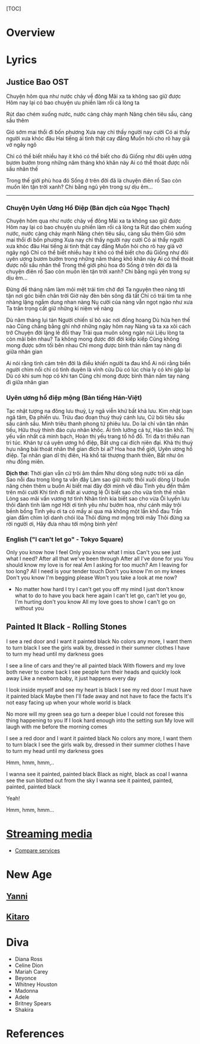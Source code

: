 [TOC]

# Overview


# Lyrics

## Justice Bao OST

Chuyện hôm qua như nước chảy về đông
Mãi xa ta không sao giữ được
Hôm nay lại có bao chuyện ưu phiền làm rối cả lòng ta

Rút dao chém xuống nước, nước càng chảy mạnh
Nâng chén tiêu sầu, càng sầu thêm

Gió sớm mai thổi đi bốn phương
Xưa nay chỉ thấy người nay cười
Có ai thấy người xưa khóc đâu
Hai tiếng ái tình thật cay đắng
Muốn hỏi cho rõ hay giả vờ ngây ngô

Chỉ có thể biết nhiều hay ít khó có thể biết cho đủ
Giống như đôi uyên ương bươm bướm trong những năm tháng khó khăn này
Ai có thể thoát được nỗi sầu nhân thế

Trong thế giới phù hoa đó
Sống ở trên đời đã là chuyện điên rồ
Sao còn muốn lên tận trời xanh?
Chi bằng ngủ yên trong sự dịu êm...

----

### Chuyện Uyên Ương Hồ Điệp (Bản dịch của Ngọc Thạch)

Chuyện hôm qua như nước chảy về đông
Mãi xa ta không sao giữ được
Hôm nay lại có bao chuyện ưu phiền làm rối cả lòng ta
Rút dao chém xuống nước, nước càng chảy mạnh
Nâng chén tiêu sầu, càng sầu thêm
Gió sớm mai thổi đi bốn phương
Xưa nay chỉ thấy người nay cười
Có ai thấy người xưa khóc đâu
Hai tiếng ái tình thật cay đắng
Muốn hỏi cho rõ hay giả vờ ngây ngô
Chỉ có thể biết nhiều hay ít khó có thể biết cho đủ
Giống như đôi uyên ương bươm bướm trong những năm tháng khó khăn này
Ai có thể thoát được nỗi sầu nhân thế
Trong thế giới phù hoa đó
Sống ở trên đời đã là chuyện điên rồ
Sao còn muốn lên tận trời xanh?
Chi bằng ngủ yên trong sự dịu êm...

Đừng để tháng năm làm mỏi mệt trái tim chờ đợi
Ta nguyện theo nàng tới tận nơi góc biển chân trời
Giờ này đèn bên sông đã tắt
Chỉ có trái tim ta nhẹ nhàng lặng ngắm dung nhan nàng
Nụ cười của nàng vẫn ngọt ngào như xưa
Ta trân trọng cất giữ những kỉ niệm về nàng

Dù năm tháng lụi tàn
Người chiến sĩ bỏ xác nơi đồng hoang
Dù hứa hẹn thế nào
Cũng chẳng bằng ghi nhớ những ngày hôm nay
Nàng và ta xa xôi cách trở
Chuyện đời lặng lẽ đổi thay
Trải qua muôn sông ngàn núi
Liệu lòng ta còn mãi bên nhau?
Ta không mong được đời đời kiếp kiếp
Cũng không mong được sớm tối bên nhau
Chỉ mong được bình thản nắm tay nàng đi giữa nhân gian

Ai nói rằng tình cảm trên đời là điều khiến người ta đau khổ
Ai nói rằng biển người chìm nổi chỉ có tình duyên là vĩnh cửu
Dù có lúc chia ly có khi gặp lại
Dù có khi sum họp có khi tan
Cũng chỉ mong được bình thản nắm tay nàng đi giữa nhân gian

### Uyên ương hồ điệp mộng (Bản tiếng Hán-Việt)

Tạc nhật tượng na đông lưu thuỷ,
Ly ngã viễn khứ bất khả lưu.
Kim nhật loạn ngã tâm,
Đa phiền ưu.
Trừu đao đoạn thuỷ thuỷ cánh lưu,
Cử bôi tiêu sầu sầu cánh sầu.
Minh triêu thanh phong tứ phiêu lưu.
Do lai chỉ văn tân nhân tiếu,
Hữu thuỳ thính đáo cựu nhân khốc.
Ái tình lưỡng cá tự,
Hảo tân khổ.
Thị yếu vấn nhất cá minh bạch,
Hoàn thị yếu trang tố hồ đồ.
Tri đa tri thiểu nan tri túc.
Khán tự cá uyên ương hồ điệp,
Bất ưng cai đích niên đại.
Khả thị thuỳ hựu năng bài thoát nhân thế gian đích bi ai?
Hoa hoa thế giới,
Uyên ương hồ điệp.
Tại nhân gian dĩ thị điên,
Hà khổ tái thượng thanh thiên,
Bất như ôn nhu đồng miên.

**Dịch thơ:**
Thời gian vẫn cứ trôi âm thầm
Như dòng sông nước trôi xa dần
Sao nỗi đau trong lòng ta vẫn đây
Làm sao giữ nước thôi xuôi dòng
U buồn nâng chén thêm u buồn
Ai biết mai đây đời mình về đâu
Tình yêu đến thắm trên môi cười
Khi tình đi mắt ai vương lệ
Ôi biết sao cho vừa tình thế nhân
Lòng sao mãi vấn vương tơ tình
Nhân tình kia biết sao cho vừa
Ôi luyến lưu thôi đành tình làm ngơ
Hỡi ơi tình yêu như bướm hoa, như cánh mây trôi bềnh bồng
Tình yêu ơi ta có mấy ai qua mà không một lần khổ đau
Trần gian đắm chìm lợi danh chói lòa
Thôi đừng mơ mộng trời mây
Thôi đừng xa rời người ơi,
Hãy đưa nhau tới mộng bình yên!

### English ("I can't let go" - Tokyo Square)

Only you know how I feel
Only you know what I miss
Can't you see just what I need?
After all that we've been through
After all I've done for you
You should know my love is for real
Am I asking for too much?
Am I leaving for too long?
All I need is your tender touch
Don't you know I'm on my knees
Don't you know I'm begging please
Won't you take a look at me now?
* No matter how hard I try
I can't get you off my mind
I just don't know what to do to have you back here again
I can't let go, can't let you go,
I'm hurting don't you know
All my love goes to show
I can't go on without you

## Painted It Black - Rolling Stones

I see a red door and I want it painted black
No colors any more, I want them to turn black
I see the girls walk by, dressed in their summer clothes
I have to turn my head until my darkness goes

I see a line of cars and they're all painted black
With flowers and my love both never to come back
I see people turn their heads and quickly look away
Like a newborn baby, it just happens every day

I look inside myself and see my heart is black
I see my red door I must have it painted black
Maybe then I'll fade away and not have to face the facts
It's not easy facing up when your whole world is black

No more will my green sea go turn a deeper blue
I could not foresee this thing happening to you
If I look hard enough into the setting sun
My love will laugh with me before the morning comes

I see a red door and I want it painted black
No colors any more, I want them to turn black
I see the girls walk by, dressed in their summer clothes
I have to turn my head until my darkness goes

Hmm, hmm, hmm,..

I wanna see it painted, painted black
Black as night, black as coal
I wanna see the sun blotted out from the sky
I wanna see it painted, painted, painted, painted black

Yeah!

Hmm, hmm, hmm...

# [Streaming media](https://en.wikipedia.org/wiki/Streaming_media)

- [Compare services](https://en.wikipedia.org/wiki/Comparison_of_on-demand_streaming_music_services)

# New Age

## [Yanni][1]

## [Kitaro][2]

# Diva

- Diana Ross
- Celine Dion
- Mariah Carey
- Beyonce
- Whitney Houston
- Madonna
- Adele
- Britney Spears
- Shakira

# References

[1]: https://en.wikipedia.org/wiki/Yanni "Yanni"
[2]: https://en.wikipedia.org/wiki/Kitar%C5%8D "Kitaro"
